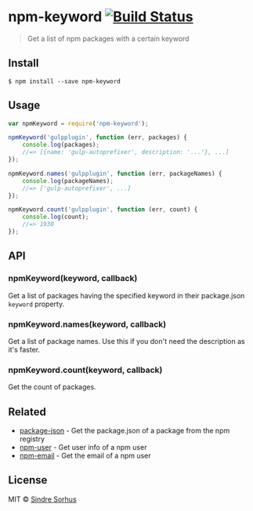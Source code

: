 # npm-keyword [![Build Status](https://travis-ci.org/sindresorhus/npm-keyword.svg?branch=master)](https://travis-ci.org/sindresorhus/npm-keyword)

> Get a list of npm packages with a certain keyword


## Install

```
$ npm install --save npm-keyword
```


## Usage

```js
var npmKeyword = require('npm-keyword');

npmKeyword('gulpplugin', function (err, packages) {
	console.log(packages);
	//=> [{name: 'gulp-autoprefixer', description: '...'}, ...]
});

npmKeyword.names('gulpplugin', function (err, packageNames) {
	console.log(packageNames);
	//=> ['gulp-autoprefixer', ...]
});

npmKeyword.count('gulpplugin', function (err, count) {
	console.log(count);
	//=> 1930
});
```


## API

### npmKeyword(keyword, callback)

Get a list of packages having the specified keyword in their package.json `keyword` property.

### npmKeyword.names(keyword, callback)

Get a list of package names. Use this if you don't need the description as it's faster.

### npmKeyword.count(keyword, callback)

Get the count of packages.


## Related

- [package-json](https://github.com/sindresorhus/package-json) - Get the package.json of a package from the npm registry
- [npm-user](https://github.com/sindresorhus/npm-user) - Get user info of a npm user
- [npm-email](https://github.com/sindresorhus/npm-email) - Get the email of a npm user


## License

MIT © [Sindre Sorhus](http://sindresorhus.com)
